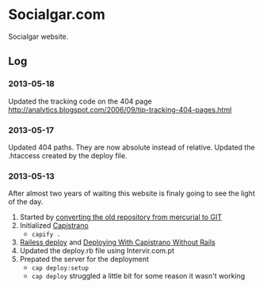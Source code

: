 # Socialgar.com

Socialgar website.

## Log

### 2013-05-18

Updated the tracking code on the 404 page http://analytics.blogspot.com/2006/09/tip-tracking-404-pages.html

### 2013-05-17

Updated 404 paths. They are now absolute instead of relative. Updated the .htaccess created by the deploy file.

### 2013-05-13

After almost two years of waiting this website is finaly going to see the light of the day.

1. Started by [converting the old repository from mercurial to GIT](http://hivelogic.com/articles/converting-from-mercurial-to-git/)
2. Initialized [Capistrano](http://help.github.com/deploy-with-capistrano/)
	- `capify .`
3. [Railess deploy](https://github.com/leehambley/railsless-deploy/) and [Deploying With Capistrano Without Rails](http://ryanflorence.com/deploying-with-capistrano-without-rails/)
4. Updated the deploy.rb file using Intervir.com.pt
5. Prepated the server for the deployment
	- `cap deploy:setup`
	- `cap deploy` struggled a little bit for some reason it wasn't working
	

	

